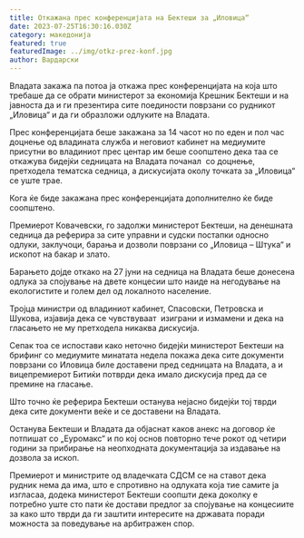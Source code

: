 ```yaml
---
title: Откажана прес конференцијата на Бектеши за „Иловица“
date: 2023-07-25T16:30:16.030Z
category: македонија
featured: true
featuredImage: ../img/otkz-prez-konf.jpg
author: Вардарски
---
```

<!--StartFragment-->

Владата закажа па потоа ја откажа прес конференцијата на која што требаше да се обрати министерот за економија Крешник Бектеши и на јавноста да и ги презентира сите поединости поврзани со рудникот „Иловица“ и да ги образложи одлуките на Владата.

Прес конференцијата беше закажана за 14 часот но по еден и пол час доцнење од владината служба и неговиот кабинет на медиумите присутни во владиниот прес центар им беше соопштено дека таа се откажува бидејќи седницата на Владата почанал  со доцнење, претходела тематска седница, а дискусијата околу точката за „Иловица“ се уште трае.

Кога ќе биде закажана прес конференцијата дополнително ќе биде соопштено.

Премиерот Ковачевски, го задолжи министерот Бектеши, на денешната седница да реферира за сите управни и судски постапки односно одлуки, заклучоци, барања и дозволи поврзани со „Иловица – Штука“ и ископот на бакар и злато.

Барањето дојде откако на 27 јуни на седница на Владата беше донесена одлука за спојување на двете концесии што наиде на негодување на екологистите и голем дел од локалното население.

Тројца министри од владиниот кабинет, Спасовски, Петровска и Шукова, изјавија дека се чувствуваат  изиграни и измамени и дека на гласањето не му претходела никаква дискусија.

Сепак тоа се испостави како неточно бидејќи министерот Бектеши на брифинг со медиумите минатата недела покажа дека сите документи поврзани со Иловица биле доставени пред седницата на Владата, а и вицепремиерот Битиќи потврди дека имало дискусија пред да се премине на гласање.

Што точно ќе реферира Бектеши останува нејасно бидејќи тој тврди дека сите документи веќе и се доставени на Владата.

Останува Бектеши и Владата да објаснат каков анекс на договор ќе потпишат со „Еуромакс“ и по кој основ повторно тече рокот од четири години за прибирање на неопходната документација за издавање на дозвола за ископ.

Премиерот и министрите од владечката СДСМ се на ставот дека рудник нема да има, што е спротивно на одлуката која тие самите ја изгласаа, додека министерот Бектеши соопшти дека доколку е потребно уште сто пати ќе достави предлог за спојување на концесиите за како што тврди да ги заштити интересите на државата поради можноста за поведување на арбитражен спор.

<!--EndFragment-->